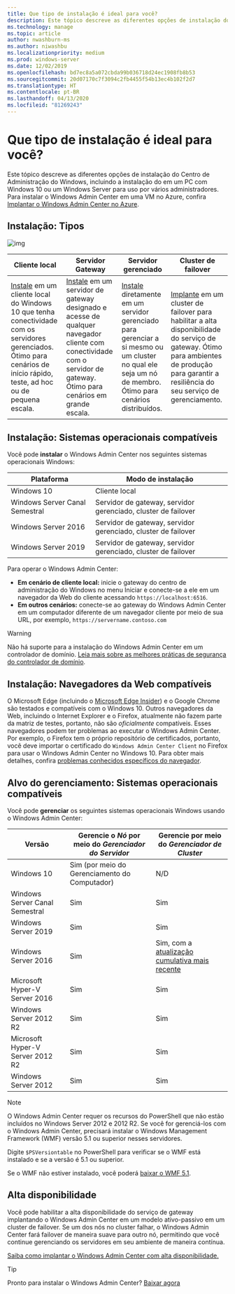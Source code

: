 ```yaml
---
title: Que tipo de instalação é ideal para você?
description: Este tópico descreve as diferentes opções de instalação do Centro de Administração do Windows, incluindo a instalação do em um PC com Windows 10 ou um Windows Server para uso por vários administradores.
ms.technology: manage
ms.topic: article
author: nwashburn-ms
ms.author: niwashbu
ms.localizationpriority: medium
ms.prod: windows-server
ms.date: 12/02/2019
ms.openlocfilehash: bd7ec8a5a072cbda99b036718d24ec1908fb8b53
ms.sourcegitcommit: 20d07170c7f3094c2fb4455f54b13ec4b102f2d7
ms.translationtype: HT
ms.contentlocale: pt-BR
ms.lasthandoff: 04/13/2020
ms.locfileid: "81269243"
---
```

# <a name="what-type-of-installation-is-right-for-you"></a>Que tipo de instalação é ideal para você?

Este tópico descreve as diferentes opções de instalação do Centro de Administração do Windows, incluindo a instalação do em um PC com Windows 10 ou um Windows Server para uso por vários administradores. Para instalar o Windows Admin Center em uma VM no Azure, confira [Implantar o Windows Admin Center no Azure](../azure/deploy-wac-in-azure.md).

## <a name="installation-types"></a>Instalação: Tipos

![img](../media/deployment-options/install-options.PNG)

| Cliente local                                | Servidor Gateway                                  | Servidor gerenciado                               | Cluster de failover                           |
|---------------------------------------------|-------------------------------------------------|----------------------------------------------|--------------------------------------------|
| [Instale](../deploy/install.md) em um cliente local do Windows 10 que tenha conectividade com os servidores gerenciados.  Ótimo para cenários de início rápido, teste, ad hoc ou de pequena escala. |[Instale](../deploy/install.md) em um servidor de gateway designado e acesse de qualquer navegador cliente com conectividade com o servidor de gateway.  Ótimo para cenários em grande escala. | [Instale](../deploy/install.md) diretamente em um servidor gerenciado para gerenciar a si mesmo ou um cluster no qual ele seja um nó de membro.  Ótimo para cenários distribuídos. | [Implante](#high-availability) em um cluster de failover para habilitar a alta disponibilidade do serviço de gateway. Ótimo para ambientes de produção para garantir a resiliência do seu serviço de gerenciamento. |

## <a name="installation-supported-operating-systems"></a>Instalação: Sistemas operacionais compatíveis

Você pode **instalar** o Windows Admin Center nos seguintes sistemas operacionais Windows:

| **Plataforma**                       | **Modo de instalação** |
| -----------------------------------| --------------------- |
| Windows 10                         | Cliente local |
| Windows Server Canal Semestral | Servidor de gateway, servidor gerenciado, cluster de failover |
| Windows Server 2016                | Servidor de gateway, servidor gerenciado, cluster de failover |
| Windows Server 2019                | Servidor de gateway, servidor gerenciado, cluster de failover |

Para operar o Windows Admin Center:

- **Em cenário de cliente local:** inicie o gateway do centro de administração do Windows no menu Iniciar e conecte-se a ele em um navegador da Web do cliente acessando `https://localhost:6516`.
- **Em outros cenários:** conecte-se ao gateway do Windows Admin Center em um computador diferente de um navegador cliente por meio de sua URL, por exemplo, `https://servername.contoso.com`

> [!WARNING]
> Não há suporte para a instalação do Windows Admin Center em um controlador de domínio. [Leia mais sobre as melhores práticas de segurança do controlador de domínio](https://docs.microsoft.com/windows-server/identity/ad-ds/plan/security-best-practices/securing-domain-controllers-against-attack).

## <a name="installation-supported-web-browsers"></a>Instalação: Navegadores da Web compatíveis

O Microsoft Edge (incluindo o [Microsoft Edge Insider](https://microsoftedgeinsider.com)) e o Google Chrome são testados e compatíveis com o Windows 10. Outros navegadores da Web, incluindo o Internet Explorer e o Firefox, atualmente não fazem parte da matriz de testes, portanto, não são *oficialmente* compatíveis. Esses navegadores podem ter problemas ao executar o Windows Admin Center. Por exemplo, o Firefox tem o próprio repositório de certificados, portanto, você deve importar o certificado do `Windows Admin Center Client` no Firefox para usar o Windows Admin Center no Windows 10. Para obter mais detalhes, confira [problemas conhecidos específicos do navegador](../support/known-issues.md#browser-specific-issues).

## <a name="management-target-supported-operating-systems"></a>Alvo do gerenciamento: Sistemas operacionais compatíveis

Você pode **gerenciar** os seguintes sistemas operacionais Windows usando o Windows Admin Center:

| Versão | Gerencie o *Nó* por meio do *Gerenciador do Servidor* | Gerencie por meio do *Gerenciador de Cluster* |
| ------------------------- |--------------- | ----- |
| Windows 10 | Sim (por meio do Gerenciamento do Computador) | N/D |
| Windows Server Canal Semestral | Sim | Sim |
| Windows Server 2019 | Sim | Sim |
| Windows Server 2016 | Sim | Sim, com a [atualização cumulativa mais recente](../use/manage-hyper-converged.md#prepare-your-windows-server-2016-cluster-for-windows-admin-center) |
| Microsoft Hyper-V Server 2016 | Sim | Sim |
| Windows Server 2012 R2 | Sim | Sim |
| Microsoft Hyper-V Server 2012 R2 | Sim | Sim |
| Windows Server 2012 | Sim | Sim |

> [!NOTE]
> O Windows Admin Center requer os recursos do PowerShell que não estão incluídos no Windows Server 2012 e 2012 R2. Se você for gerenciá-los com o Windows Admin Center, precisará instalar o Windows Management Framework (WMF) versão 5.1 ou superior nesses servidores.
> 
> Digite `$PSVersiontable` no PowerShell para verificar se o WMF está instalado e se a versão é 5.1 ou superior. 
> 
> Se o WMF não estiver instalado, você poderá [baixar o WMF 5.1](https://www.microsoft.com/download/details.aspx?id=54616).

## <a name="high-availability"></a>Alta disponibilidade

Você pode habilitar a alta disponibilidade do serviço de gateway implantando o Windows Admin Center em um modelo ativo-passivo em um cluster de failover. Se um dos nós no cluster falhar, o Windows Admin Center fará failover de maneira suave para outro nó, permitindo que você continue gerenciando os servidores em seu ambiente de maneira contínua.

[Saiba como implantar o Windows Admin Center com alta disponibilidade.](../deploy/high-availability.md)

> [!Tip]
> Pronto para instalar o Windows Admin Center? [Baixar agora](https://aka.ms/windowsadmincenter)
